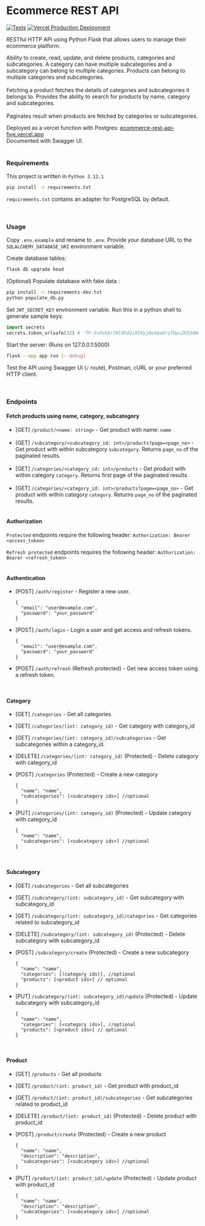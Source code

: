 <h1>Ecommerce REST API</h1>

[![Tests](https://github.com/piyush-jaiswal/ecommerce-rest-api/actions/workflows/tests.yml/badge.svg)](https://github.com/piyush-jaiswal/ecommerce-rest-api/actions/workflows/tests.yml)
[![Vercel Production Deployment](https://github.com/piyush-jaiswal/ecommerce-rest-api/actions/workflows/deploy_production.yml/badge.svg)](https://github.com/piyush-jaiswal/ecommerce-rest-api/actions/workflows/deploy_production.yml)

RESTful HTTP API using Python Flask that allows users to manage their ecommerce platform.
<br>

Ability to create, read, update, and delete products, categories and subcategories. A category can have multiple subcategories and a subcategory can belong to multiple categories. Products can belong to multiple categories and subcategories.
<br></br>
Fetching a product fetches the details of categories and subcategories it belongs to. Provides the ability to search for products by name, category and subcategories.
<br></br>
Paginates result when products are fetched by categories or subcategories.

Deployed as a vercel function with Postgres: [ecommerce-rest-api-five.vercel.app](https://ecommerce-rest-api-five.vercel.app)
<br> Documented with Swagger UI.
<br><br>

### Requirements
This project is written in `Python 3.12.1`

```bash
pip install -r requirements.txt
```
`requirements.txt` contains an adapter for PostgreSQL by default.

<br/>

### Usage

Copy `.env.example` and rename to `.env`. Provide your database URL to the `SQLALCHEMY_DATABASE_URI` environment variable.

Create database tables:

```bash
flask db upgrade head
```

(Optional) Populate database with fake data :

```bash
pip install -r requirements-dev.txt
python populate_db.py
```

Set `JWT_SECRET_KEY` environment variable. Run this in a python shell to generate sample keys:

```python
import secrets
secrets.token_urlsafe(32) # 'fP-3vOuhEr7Nl9DdJiX5XyjOedquOrifDps2KS34Wu0'
```

Start the server: (Runs on 127.0.0.1:5000)

```bash
flask --app app run [--debug]
``` 

Test the API using Swagger UI (`/` route), Postman, cURL or your preferred HTTP client.

<br/>

### Endpoints

#### Fetch products using name, category, subcategory
- [GET] `/product/<name: string>` - Get product with name: `name` <br/><br/>
- [GET] `/subcategory/<subcategory_id: int>/products?page=<page_no>` - Get product with within subcategory `subcategory`. Returns `page_no` of the paginated results. <br/><br/>
- [GET] `/categories/<category_id: int>/products` - Get product with within category `category`. Returns first page of the paginated results. <br/><br/>
- [GET] `/categories/<category_id: int>/products?page=<page_no>` - Get product with within category `category`. Returns `page_no` of the paginated results. <br/><br/>


#### Authorization
``Protected`` endpoints require the following header:
  `Authorization: Bearer <access_token>`

``Refresh protected`` endpoints requires the following header:
  `Authorization: Bearer <refresh_token>`
<br><br>

#### Authentication
- [POST] `/auth/register` - Register a new user.
  ```
  {
    "email": "user@example.com",
    "password": "your_password"
  }
  ```

- [POST] `/auth/login` - Login a user and get access and refresh tokens.
  ```
  {
    "email": "user@example.com",
    "password": "your_password"
  }
  ```

- [POST] `/auth/refresh` (Refresh protected) - Get new access token using a refresh token.
  
<br/>

#### Category
- [GET] `/categories` - Get all categories
- [GET] `/categories/(int: category_id)` - Get category with category_id
- [GET] `/categories/(int: category_id)/subcategories` - Get subcategories within a category_id.
- [DELETE] `/categories/(int: category_id)` (Protected) - Delete category with category_id

- [POST] `/categories` (Protected) - Create a new category
  ```
  {
    "name": "name",
    "subcategories": [<subcategory ids>] //optional
  }
  ```

- [PUT] `/categories/(int: category_id)` (Protected) - Update category with category_id
  ```
  {
    "name": "name",
    "subcategories": [<subcategory ids>] //optional
  }
  ```

<br/>

#### Subcategory
- [GET] `/subcategories` - Get all subcategories
- [GET] `/subcategory/(int: subcategory_id)` - Get subcategory with subcategory_id
- [GET] `/subcategory/(int: subcategory_id)/categories` - Get categories related to subcategory_id
- [DELETE] `/subcategory/(int: subcategory_id)` (Protected) - Delete subcategory with subcategory_id

- [POST] `/subcategory/create` (Protected) - Create a new subcategory
  ```
  {
    "name": "name",
    "categories": [(category ids)], //optional
    "products": [<product ids>] // optional
  }
  ```

- [PUT] `/subcategory/(int: subcategory_id)/update` (Protected) - Update subcategory with subcategory_id
  ```
  {
    "name": "name",
    "categories": [<category ids>], //optional
    "products": [<product ids>] // optional
  }
  ```


<br/>

#### Product
- [GET] `/products` - Get all products
- [GET] `/product/(int: product_id)` - Get product with product_id
- [GET] `/product/(int: product_id)/subcategories` - Get subcategories related to product_id
- [DELETE] `/product/(int: product_id)` (Protected) - Delete product with product_id

- [POST] `/product/create` (Protected) - Create a new product
  ```
  {
    "name": "name",
    "description": "description",
    "subcategories": [<subcategory ids>] //optional
  }
  ```

- [PUT] `/product/(int: product_id)/update` (Protected) - Update product with product_id
  ```
  {
    "name": "name",
    "description": "description",
    "subcategories": [<subcategory ids>] //optional
  }
  ```
